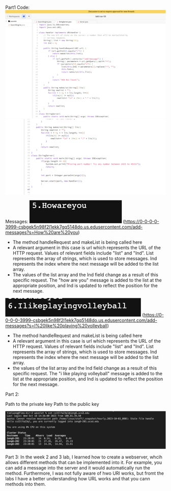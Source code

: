 Part1 Code:
![image](s7.png) 
![image](s8.png)

Messages:
![image](s6.png) (https://0-0-0-0-3999-csbgek5n98f2l1ekk7gq5148do.us.edusercontent.com/add-messages?s=How%20are%20you)
- The method handleRequest and makeList is being called here
- A relevant argument in this case is url which represents the URL of the HTTP request. Values of relevant fields include "list" and "Ind". List represents the array of strings, which is used to store messages. Ind represents the index where the next message will be added to the list array.
- The values of the list array and the Ind field change as a result of this specific request. The "how are you" message is added to the list at the appropriate position, and Ind is updated to reflect the position for the next message.

![image](s9.png) (https://0-0-0-0-3999-csbgek5n98f2l1ekk7gq5148do.us.edusercontent.com/add-messages?s=I%20like%20playing%20volleyball)
- The method handleRequest and makeList is being called here
- A relevant argument in this case is url which represents the URL of the HTTP request. Values of relevant fields include "list" and "Ind". List represents the array of strings, which is used to store messages. Ind represents the index where the next message will be added to the list array.
- the values of the list array and the Ind field change as a result of this specific request. The "i like playing volleyball" message is added to the list at the appropriate position, and Ind is updated to reflect the position for the next message.

Part 2:

Path to the private key
Path to the public key



![image](s12.png)






Part 3:
In the week 2 and 3 lab, I learned how to create a webserver, whcih allows different methods that can be implemented into it. For example, you can add a message into the server and it would automatically run the method. Furthermore, I was not fully aware of hwo URl works, but fromt the labs I have a better understanding how URL works and that you cann methods into them. 
